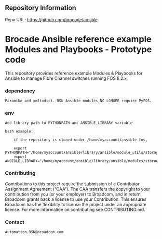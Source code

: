 ## Repository Information 
 Repo URL: https://github.com/brocade/ansible

Brocade Ansible reference example Modules and Playbooks - Prototype code
=======

This repository provides reference example Modules & Playbooks for Ansible
to manage Fibre Channel switches running FOS 8.2.x.

### dependency ###

    Paramiko and xmltodict. BSN Ansible modules NO LONGER require PyFOS.

### env ###

    Add library path to PYTHONPATH and ANSIBLE_LIBRARY variable

    bash example:

        if the repository is cloned under /home/myaccount/ansible-fos,

        export PYTHONPATH="/home/myaccount/ansible/library/ansible/module_utils/storage/brocade"
        export ANSIBLE_LIBRARY="/home/myaccount/ansible/library/ansible/modules/storage/brocade"

###	Contributing ###

Contributions to this project require the submission of a Contributor Assignment
Agreement (“CAA”). The CAA transfers the copyright to your contribution from you 
(or your employer) to Broadcom, and in return Broadcom grants back a license to use 
your Contribution. This ensures Broadcom has the flexibility to license the 
project under an appropriate license. For more information on contributing 
see CONTRIBUTING.md.

### Contact ###

    Automation.BSN@broadcom.com
